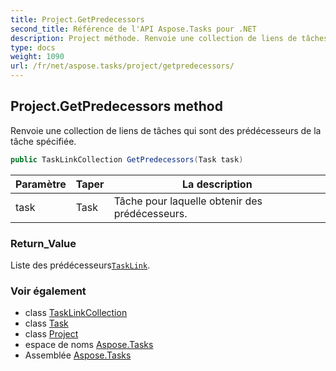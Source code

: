 ```yaml
---
title: Project.GetPredecessors
second_title: Référence de l'API Aspose.Tasks pour .NET
description: Project méthode. Renvoie une collection de liens de tâches qui sont des prédécesseurs de la tâche spécifiée.
type: docs
weight: 1090
url: /fr/net/aspose.tasks/project/getpredecessors/
---
```

## Project.GetPredecessors method

Renvoie une collection de liens de tâches qui sont des prédécesseurs de la tâche spécifiée.

```csharp
public TaskLinkCollection GetPredecessors(Task task)
```

| Paramètre | Taper | La description |
| --- | --- | --- |
| task | Task | Tâche pour laquelle obtenir des prédécesseurs. |

### Return_Value

Liste des prédécesseurs[`TaskLink`](../../tasklink/).

### Voir également

* class [TaskLinkCollection](../../tasklinkcollection/)
* class [Task](../../task/)
* class [Project](../)
* espace de noms [Aspose.Tasks](../../project/)
* Assemblée [Aspose.Tasks](../../../)


